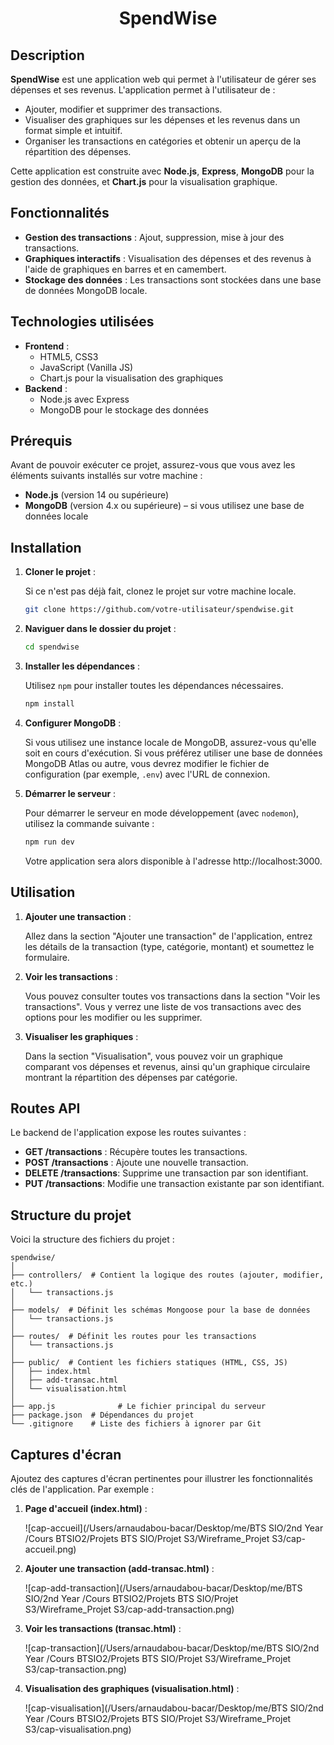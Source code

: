 <h1 style="text-align: center;">SpendWise</h1>



## Description

**SpendWise** est une application web qui permet à l'utilisateur de gérer ses dépenses et ses revenus. L'application permet à l'utilisateur de :

- Ajouter, modifier et supprimer des transactions.
- Visualiser des graphiques sur les dépenses et les revenus dans un format simple et intuitif.
- Organiser les transactions en catégories et obtenir un aperçu de la répartition des dépenses.

Cette application est construite avec **Node.js**, **Express**, **MongoDB** pour la gestion des données, et **Chart.js** pour la visualisation graphique.

## Fonctionnalités

- **Gestion des transactions** : Ajout, suppression, mise à jour des transactions.
- **Graphiques interactifs** : Visualisation des dépenses et des revenus à l'aide de graphiques en barres et en camembert.
- **Stockage des données** : Les transactions sont stockées dans une base de données MongoDB locale.

## Technologies utilisées

- **Frontend** :
  - HTML5, CSS3
  - JavaScript (Vanilla JS)
  - Chart.js pour la visualisation des graphiques
- **Backend** :
  - Node.js avec Express
  - MongoDB pour le stockage des données

## Prérequis

Avant de pouvoir exécuter ce projet, assurez-vous que vous avez les éléments suivants installés sur votre machine :

- **Node.js** (version 14 ou supérieure)
- **MongoDB** (version 4.x ou supérieure) – si vous utilisez une base de données locale

## Installation

1. **Cloner le projet** :

   Si ce n'est pas déjà fait, clonez le projet sur votre machine locale.

   ```bash
   git clone https://github.com/votre-utilisateur/spendwise.git
   ```

2. **Naviguer dans le dossier du projet** :

   ```bash
   cd spendwise
   ```

3. **Installer les dépendances** :

   Utilisez `npm` pour installer toutes les dépendances nécessaires.

   ```bash
   npm install
   ```

4. **Configurer MongoDB** :

   Si vous utilisez une instance locale de MongoDB, assurez-vous qu'elle soit en cours d'exécution. Si vous préférez utiliser une base de données MongoDB Atlas ou autre, vous devrez modifier le fichier de configuration (par exemple, `.env`) avec l'URL de connexion.

5. **Démarrer le serveur** :

   Pour démarrer le serveur en mode développement (avec `nodemon`), utilisez la commande suivante :

   ```bash
   npm run dev
   ```

   Votre application sera alors disponible à l'adresse http://localhost:3000.

## Utilisation

1. **Ajouter une transaction** :

   Allez dans la section "Ajouter une transaction" de l'application, entrez les détails de la transaction (type, catégorie, montant) et soumettez le formulaire.

2. **Voir les transactions** :

   Vous pouvez consulter toutes vos transactions dans la section "Voir les transactions". Vous y verrez une liste de vos transactions avec des options pour les modifier ou les supprimer.

3. **Visualiser les graphiques** :

   Dans la section "Visualisation", vous pouvez voir un graphique comparant vos dépenses et revenus, ainsi qu'un graphique circulaire montrant la répartition des dépenses par catégorie.

## Routes API

Le backend de l'application expose les routes suivantes :

- **GET /transactions** : Récupère toutes les transactions.
- **POST /transactions** : Ajoute une nouvelle transaction.
- **DELETE /transactions**: Supprime une transaction par son identifiant.
- **PUT /transactions**: Modifie une transaction existante par son identifiant.

## Structure du projet

Voici la structure des fichiers du projet :

```
spendwise/
│
├── controllers/  # Contient la logique des routes (ajouter, modifier, etc.)
│   └── transactions.js
│
├── models/  # Définit les schémas Mongoose pour la base de données
│   └── transactions.js
│
├── routes/  # Définit les routes pour les transactions
│   └── transactions.js
│
├── public/  # Contient les fichiers statiques (HTML, CSS, JS)
│   ├── index.html
│   ├── add-transac.html
│   └── visualisation.html
│
├── app.js   			# Le fichier principal du serveur
├── package.json  # Dépendances du projet
└── .gitignore    # Liste des fichiers à ignorer par Git
```

## Captures d'écran

Ajoutez des captures d'écran pertinentes pour illustrer les fonctionnalités clés de l'application. Par exemple :

1. **Page d'accueil (index.html)** :

   ![cap-accueil](/Users/arnaudabou-bacar/Desktop/me/BTS SIO/2nd Year /Cours BTSIO2/Projets BTS SIO/Projet S3/Wireframe_Projet S3/cap-accueil.png)

2. **Ajouter une transaction (add-transac.html)** :

   ![cap-add-transaction](/Users/arnaudabou-bacar/Desktop/me/BTS SIO/2nd Year /Cours BTSIO2/Projets BTS SIO/Projet S3/Wireframe_Projet S3/cap-add-transaction.png)

3. **Voir les transactions (transac.html)** :

   ![cap-transaction](/Users/arnaudabou-bacar/Desktop/me/BTS SIO/2nd Year /Cours BTSIO2/Projets BTS SIO/Projet S3/Wireframe_Projet S3/cap-transaction.png)

4. **Visualisation des graphiques (visualisation.html)** :

   ![cap-visualisation](/Users/arnaudabou-bacar/Desktop/me/BTS SIO/2nd Year /Cours BTSIO2/Projets BTS SIO/Projet S3/Wireframe_Projet S3/cap-visualisation.png)

   